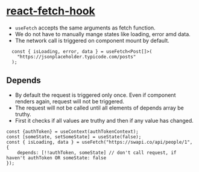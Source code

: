 # [react-fetch-hook](https://www.npmjs.com/package/react-fetch-hook)

- `useFetch` accepts the same arguments as fetch function.
- We do not have to manually mange states like loading, error amd data.
- The network call is triggered on component mount by default.

```tsx
  const { isLoading, error, data } = useFetch<Post[]>(
    "https://jsonplaceholder.typicode.com/posts"
  );
```


## Depends

- By default the request is triggered only once. Even if component renders again, request will not be triggered.
- The request will not be called until all elements of depends array be truthy.
- First it checks if all values are truthy and then if any value has changed.

```tsx
const {authToken} = useContext(authTokenContext);
const [someState, setSomeState] = useState(false);
const { isLoading, data } = useFetch("https://swapi.co/api/people/1", {
    depends: [!!authToken, someState] // don't call request, if haven't authToken OR someState: false
});
```
